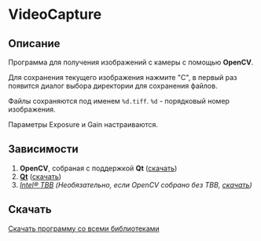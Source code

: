 VideoCapture
============

Описание
--------

Программа для получения изображений с камеры с помощью **OpenCV**.

Для сохранения текущего изображения нажмите "C", в первый раз появится диалог выбора директории для сохранения файлов.

Файлы сохраняются под именем `%d.tiff`. `%d` - порядковый номер изображения.

Параметры Exposure и Gain настраиваются.

Зависимости
----------

1. **OpenCV**, собраная с поддержкой **Qt** ([скачать](http://goo.gl/YCrjL))
  1. [**Qt**](http://qt-project.org/) ([скачать](http://releases.qt-project.org/qt4/source/qt-win-opensource-4.8.4-vs2010.exe))
  2. *[Intel® TBB](http://threadingbuildingblocks.org/) (Необязательно, если OpenCV собрано без TBB, [скачать](http://threadingbuildingblocks.org/sites/default/files/software_releases/windows/tbb40_20120613oss_win.zip))*

Скачать
-------

[Скачать программу со всеми библиотеками](http://goo.gl/Uie0l)
